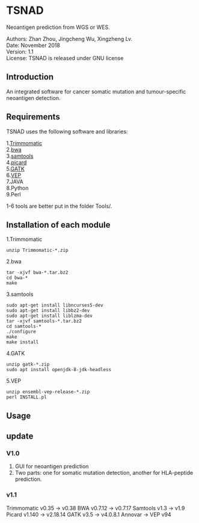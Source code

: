 # TSNAD
 
 Neoantigen prediction from WGS or WES.    
   
 Authors: Zhan Zhou, Jingcheng Wu, Xingzheng Lv.  
 Date: November 2018  
 Version: 1.1  
 License: TSNAD is released under GNU license  

## Introduction  

An integrated software for cancer somatic mutation and tumour-specific neoantigen detection.  

## Requirements

TSNAD uses the following software and libraries:  
  	
  1.[Trimmomatic](http://www.usadellab.org/cms/uploads/supplementary/Trimmomatic/Trimmomatic-Src-0.38.zip)  
  2.[bwa](https://sourceforge.net/projects/bio-bwa/files/bwa-0.7.17.tar.bz2/download)  
  3.[samtools](https://sourceforge.net/projects/samtools/files/latest/download)  
  4.[picard](https://github.com/broadinstitute/picard/releases/download/2.18.15/picard.jar)    
  5.[GATK](https://github.com/broadinstitute/gatk/releases/download/4.0.11.0/gatk-4.0.11.0.zip)   
  6.[VEP](https://github.com/Ensembl/ensembl-vep/archive/release/94.zip)   
  7.JAVA     
  8.Python    
  9.Perl   
  
1-6 tools are better put in the folder Tools/.   

## Installation of each module

1.Trimmomatic   

	unzip Trimmomatic-*.zip

2.bwa

	tar -xjvf bwa-*.tar.bz2
	cd bwa-*
	make

3.samtools
	
	sudo apt-get install libncurses5-dev
	sudo apt-get install libbz2-dev
	sudo apt-get install liblzma-dev
	tar -xjvf samtools-*.tar.bz2
	cd samtools-*
	./configure
	make
	make install

4.GATK

	unzip gatk-*.zip
	sudo apt install openjdk-8-jdk-headless
	
5.VEP

	unzip ensembl-vep-release-*.zip
	perl INSTALL.pl

## Usage


## update

### V1.0 
1. GUI for neoantigen prediction  
2. Two parts: one for somatic mutation detection, another for HLA-peptide prediction.

### v1.1

  Trimmomatic v0.35 -> v0.38
  BWA v0.7.12 -> v0.7.17
  Samtools v1.3 -> v1.9
  Picard v1.140 -> v2.18.14
  GATK v3.5 -> v4.0.8.1
  Annovar -> VEP v94


  
 
